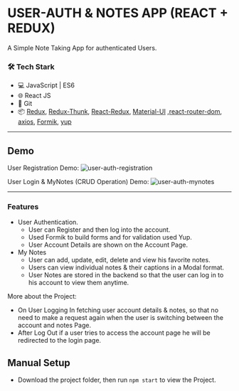 # USER-AUTH & NOTES APP (REACT + REDUX)     

A Simple Note Taking App for authenticated Users.

### 🛠️ Tech Stark

- 💻 JavaScript | ES6
- 🌐 React JS
- 🔧 Git 
- 📦 [Redux](https://github.com/reduxjs/redux), [Redux-Thunk](https://github.com/reduxjs/redux-thunk), [React-Redux](https://github.com/reduxjs/react-redux), [Material-UI](https://github.com/mui-org/material-ui) ,[react-router-dom](https://www.npmjs.com/package/react-router-dom), [axios](https://www.npmjs.com/package/axios), [Formik](https://github.com/formium/formik), [yup](https://github.com/jquense/yup)

---
## Demo
User Registration Demo:
![user-auth-registration](https://user-images.githubusercontent.com/93823982/142834598-82ab49f1-5b6e-49d5-ac63-3609cc0177d9.gif)

User Login & MyNotes (CRUD Operation) Demo:
![user-auth-mynotes](https://user-images.githubusercontent.com/93823982/142836903-892c3d5b-4e9c-45cb-b6f2-f2565ec30524.gif)

---
### Features

- User Authentication.
  - User can Register and then log into the account.
  - Used Formik to build forms and for validation used Yup.
  - User Account Details are shown on the Account Page.
- My Notes
  - User can add, update, edit, delete and view his favorite notes.
  - Users can view individual notes & their captions in a Modal format.
  - User Notes are stored in the backend so that the user can log in to his account to view them anytime.

More about the Project:
 - On User Logging In fetching user account details & notes, so that no need to make a request again when the user is switching between the account and notes Page.
  - After Log Out if a user tries to access the account page he will be redirected to the login page.

## Manual Setup
- Download the project folder, then run `npm start` to view the Project.
